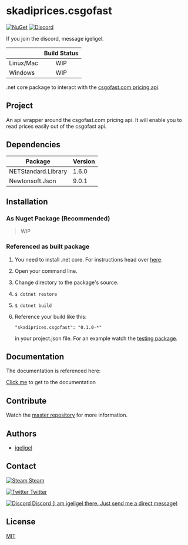 # skadiprices.csgofast

[![NuGet](https://img.shields.io/nuget/v/skadisteam.login.svg)](https://www.nuget.org/packages/skadisteam.login/)
[![Discord](https://img.shields.io/badge/discord-join%20chat-blue.svg)](https://discord.gg/0i5X3oDHJbDUsiGC)

If you join the discord, message igeligel.

|               | Build Status  | 
| ------------- |:-------------:| 
| Linux/Mac     | WIP           | 
| Windows       | WIP           |

.net core package to interact with the [csgofast.com pricing api](https://api.csgofast.com/sih/all).

## Project
An api wrapper around the csgofast.com pricing api.
It will enable you to read prices easily out of the csgofast api.

## Dependencies

| Package             | Version     | 
| ------------------- |-------------| 
| NETStandard.Library | 1.6.0       |
| Newtonsoft.Json     | 9.0.1       |

## Installation

### As Nuget Package (Recommended)

> WIP

### Referenced as built package
1. You need to install .net core. For instructions head over [here](https://www.microsoft.com/net/core).
2. Open your command line.
3. Change directory to the package's source.
4. 
   ```
   $ dotnet restore
   ```
5. 
   ```
   $ dotnet build
   ```
6. Reference your build like this:

   ```
   "skadiprices.csgofast": "0.1.0-*"
   ```

   in your project.json file. For an example watch the [testing package](https://github.com/igeligel/skadiprices.csgofast/tree/master/src/skadiprices.csgofast.test).

## Documentation
The documentation is referenced here:

[Click me](https://github.com/igeligel/skadiprices.csgofast/blob/master/documentation/public.md) to get to the documentation


## Contribute
Watch the [master repository](https://github.com/igeligel/skadisteam) for more information.

## Authors
- [igeligel](https://github.com/igeligel)

## Contact
[![Steam](https://raw.githubusercontent.com/encharm/Font-Awesome-SVG-PNG/master/black/png/16/steam-square.png "Steam Account") Steam](http://steamcommunity.com/profiles/76561198028630048/)

[![Twitter](https://raw.githubusercontent.com/encharm/Font-Awesome-SVG-PNG/master/black/png/16/twitter.png "Twitter") Twitter](https://twitter.com/kevinpeters_)

[![Discord](http://i.imgur.com/wlwOQpl.png "Discord") Discord (I am igeligel there. Just send me a direct message)](https://discord.gg/0i5X3oDHJbDUsiGC)

## License
[MIT](https://github.com/igeligel/skadiprices.csgofast/blob/master/LICENSE)
